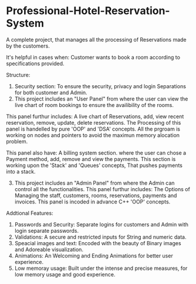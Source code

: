 # Professional-Hotel-Reservation-System
A complete project, that manages all the processing of Reservations made by the customers.

It's helpful in cases when:
Customer wants to book a room according to specifications provided.

Structure:
1. Security section: To ensure the security, privacy and login Separations for both customer and Admin.
2. This project includes an "User Panel" from where the user can view the live chart of room bookings to ensure the availibility of the rooms.

This panel furthur includes: A live chart of Reservations, add, view recent reservation, remove, update, delete reservations. The Processing of this panel is handelled by pure 'OOP' and 'DSA' concepts. All the prgroam is working on nodes and pointers to avoid the maximun memory alocation problem.

This panel also have: A billing system section. where the user can chose a Payment method, add, remove and view the payments. This section is working upon the 'Stack' and 'Queues' concepts, That pushes payments into a stack.

3. This project includes an "Admin Panel" from where the Admin can control all the functionalities.
This panel furthur includes: The Options of Managing the staff, customers, rooms, reservations, payments and invoices. This panel is incoded in advance C++ 'OOP' concepts.

Addtional Features:
1. Passwords and Security: Separate logins for customers and Admin with login separate passwords.
2. Validations: A secure and restricted inputs for String and numeric data.
3. Speacial images and text: Encoded with the beauty of Binary images and Adoreable visualization.
4. Animations: An Welcoming and Ending Animations for better user experience.
5. Low memoray usage: Built under the intense and precise measures, for low memory usage and good experience.

